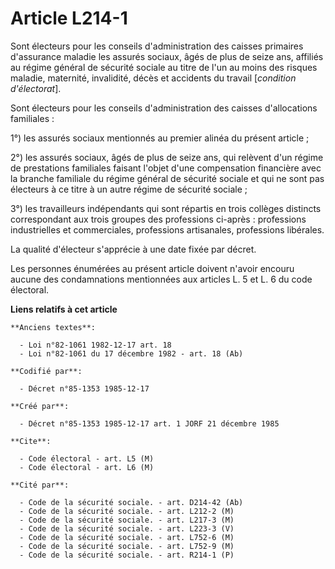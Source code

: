 # Article L214-1

Sont électeurs pour les conseils d'administration des caisses primaires d'assurance maladie les assurés sociaux, âgés de plus
de seize ans, affiliés au régime général de sécurité sociale au titre de l'un au moins des risques maladie, maternité,
invalidité, décès et accidents du travail [*condition d'électorat*]. 

Sont électeurs pour les conseils d'administration des caisses d'allocations familiales : 

1°) les assurés sociaux mentionnés au premier alinéa du présent article ; 

2°) les assurés sociaux, âgés de plus de seize ans, qui relèvent d'un régime de prestations familiales faisant l'objet d'une
compensation financière avec la branche familiale du régime général de sécurité sociale et qui ne sont pas électeurs à ce
titre à un autre régime de sécurité sociale ; 

3°) les travailleurs indépendants qui sont répartis en trois collèges distincts correspondant aux trois groupes des
professions ci-après : professions industrielles et commerciales, professions artisanales, professions libérales. 

La qualité d'électeur s'apprécie à une date fixée par décret. 

Les personnes énumérées au présent article doivent n'avoir encouru aucune des condamnations mentionnées aux articles L. 5 et
L. 6 du code électoral.

**Liens relatifs à cet article**

	**Anciens textes**:

	  - Loi n°82-1061 1982-12-17 art. 18
	  - Loi n°82-1061 du 17 décembre 1982 - art. 18 (Ab)

	**Codifié par**:

	  - Décret n°85-1353 1985-12-17

	**Créé par**:

	  - Décret n°85-1353 1985-12-17 art. 1 JORF 21 décembre 1985

	**Cite**:

	  - Code électoral - art. L5 (M)
	  - Code électoral - art. L6 (M)

	**Cité par**:

	  - Code de la sécurité sociale. - art. D214-42 (Ab)
	  - Code de la sécurité sociale. - art. L212-2 (M)
	  - Code de la sécurité sociale. - art. L217-3 (M)
	  - Code de la sécurité sociale. - art. L223-3 (V)
	  - Code de la sécurité sociale. - art. L752-6 (M)
	  - Code de la sécurité sociale. - art. L752-9 (M)
	  - Code de la sécurité sociale. - art. R214-1 (P)
